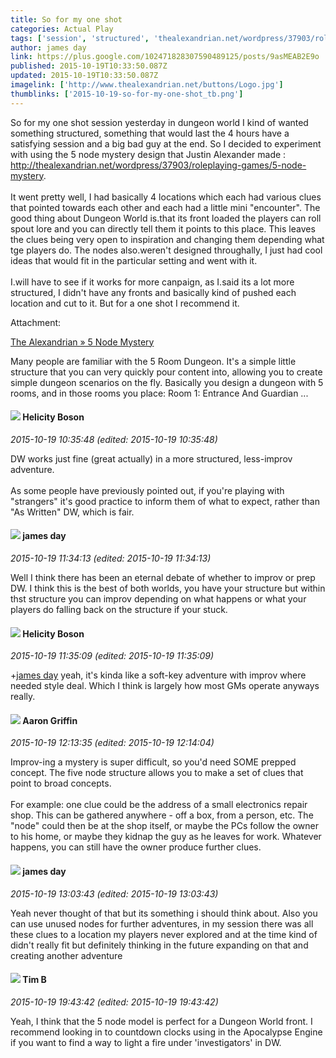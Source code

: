 ```yaml
---
title: So for my one shot
categories: Actual Play
tags: ['session', 'structured', 'thealexandrian.net/wordpress/37903/roleplaying-games/5-node-mystery', 'basically']
author: james day
link: https://plus.google.com/102471828307590489125/posts/9asMEAB2E9o
published: 2015-10-19T10:33:50.087Z
updated: 2015-10-19T10:33:50.087Z
imagelink: ['http://www.thealexandrian.net/buttons/Logo.jpg']
thumblinks: ['2015-10-19-so-for-my-one-shot_tb.png']
---
```


So for my one shot session yesterday in dungeon world I kind of wanted something structured, something that would last the 4 hours have a satisfying session and a big bad guy at the end. So I decided to experiment with using the 5 node mystery design that Justin Alexander made : <a href="http://thealexandrian.net/wordpress/37903/roleplaying-games/5-node-mystery" class="ot-anchor">http://thealexandrian.net/wordpress/37903/roleplaying-games/5-node-mystery</a>.<br /><br />It went pretty well, I had basically 4 locations which each had various clues that pointed towards each other and each had a little mini &quot;encounter&quot;. The good thing about Dungeon World is.that its front loaded the players can roll spout lore and you can directly tell them it points to this place. This leaves the clues being very open to inspiration and changing them depending what tge players do. The nodes also.weren&#39;t designed throughally, I just had cool ideas that would fit in the particular setting and went with it.<br /><br />I.will have to see if it works for more canpaign, as I.said its a lot more structured, I didn&#39;t have any fronts and basically kind of pushed each location and cut to it. But for a one shot I recommend it.


Attachment:

<a href='http://thealexandrian.net/wordpress/37903/roleplaying-games/5-node-mystery'>The Alexandrian  » 5 Node Mystery</a>


Many people are familiar with the 5 Room Dungeon. It's a simple little structure that you can very quickly pour content into, allowing you to create simple dungeon scenarios on the fly. Basically you design a dungeon with 5 rooms, and in those rooms you place: Room 1: Entrance And Guardian ...
<div id='comment z13xfhwzmrj2jpe1n23kvzyq4tnturruy'>
  <h4><img src='{{site.baseurl}}//images/avatars/104645452066685630238_photo.jpg'> Helicity Boson</h4>
      <p><cite>2015-10-19 10:35:48 (edited: 2015-10-19 10:35:48)</cite></p>
        <p>DW works just fine (great actually) in a more structured, less-improv adventure. <br /><br />As some people have previously pointed out, if you&#39;re playing with &quot;strangers&quot; it&#39;s good practice to inform them of what to expect, rather than &quot;As Written&quot; DW, which is fair. </p>
</div>
        

<div id='comment z13xfhwzmrj2jpe1n23kvzyq4tnturruy'>
  <h4><img src='{{site.baseurl}}//images/avatars/102471828307590489125_photo.jpg'> james day</h4>
      <p><cite>2015-10-19 11:34:13 (edited: 2015-10-19 11:34:13)</cite></p>
        <p>Well I think there has been an eternal debate of whether to improv or prep DW. I think this is the best of both worlds, you have your structure but within thst structure you can improv depending on what happens or what your players do falling back on the structure if your stuck.</p>
</div>
        

<div id='comment z13xfhwzmrj2jpe1n23kvzyq4tnturruy'>
  <h4><img src='{{site.baseurl}}//images/avatars/104645452066685630238_photo.jpg'> Helicity Boson</h4>
      <p><cite>2015-10-19 11:35:09 (edited: 2015-10-19 11:35:09)</cite></p>
        <p><span class="proflinkWrapper"><span class="proflinkPrefix">+</span><a class="proflink" href="https://plus.google.com/102471828307590489125" oid="102471828307590489125">james day</a></span> yeah, it&#39;s kinda like a soft-key adventure with improv where needed style deal. Which I think is largely how most GMs operate anyways really.</p>
</div>
        

<div id='comment z13xfhwzmrj2jpe1n23kvzyq4tnturruy'>
  <h4><img src='{{site.baseurl}}//images/avatars/103667855585775066713_photo.jpg'> Aaron Griffin</h4>
      <p><cite>2015-10-19 12:13:35 (edited: 2015-10-19 12:14:04)</cite></p>
        <p>Improv-ing a mystery is super difficult, so you&#39;d need SOME prepped concept. The five node structure allows you to make a set of clues that point to broad concepts.<br /><br />For example: one clue could be the address of a small electronics repair shop. This can be gathered anywhere - off a box, from a person, etc. The &quot;node&quot; could then be at the shop itself, or maybe the PCs follow the owner to his home, or maybe they kidnap the guy as he leaves for work. Whatever happens, you can still have the owner produce further clues.</p>
</div>
        

<div id='comment z13xfhwzmrj2jpe1n23kvzyq4tnturruy'>
  <h4><img src='{{site.baseurl}}//images/avatars/102471828307590489125_photo.jpg'> james day</h4>
      <p><cite>2015-10-19 13:03:43 (edited: 2015-10-19 13:03:43)</cite></p>
        <p>Yeah never thought of that but its something i should think about. Also you can use unused nodes for further adventures, in my session there was all these clues to a location my players never explored and at the time kind of didn&#39;t really fit but definitely thinking in the future expanding on that and creating another adventure</p>
</div>
        

<div id='comment z13xfhwzmrj2jpe1n23kvzyq4tnturruy'>
  <h4><img src='{{site.baseurl}}//images/avatars/116511505231475919021_photo.jpg'> Tim B</h4>
      <p><cite>2015-10-19 19:43:42 (edited: 2015-10-19 19:43:42)</cite></p>
        <p>Yeah, I think that the 5 node model is perfect for a Dungeon World front. I recommend looking in to countdown clocks using in the Apocalypse Engine if you want to find a way to light a fire under &#39;investigators&#39; in DW.</p>
</div>
        